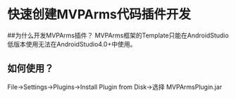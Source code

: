 # 快速创建MVPArms代码插件开发
##为什么开发MVPArms插件？
MVPArms框架的Template只能在AndroidStudio低版本使用无法在AndroidStudio4.0+中使用。
## 如何使用？
File->Settings->Plugins->Install Plugin from Disk->选择 MVPArmsPlugin.jar
